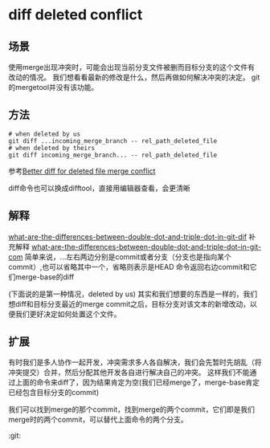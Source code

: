 # diff deleted conflict

## 场景

使用merge出现冲突时，可能会出现当前分支文件被删而目标分支的这个文件有改动的情况。
我们想看看最新的修改是什么，然后再做如何解决冲突的决定。
git的mergetool并没有该功能。

## 方法

```
# when deleted by us
git diff ...incoming_merge_branch -- rel_path_deleted_file
# when deleted by theirs
git diff incoming_merge_branch... -- rel_path_deleted_file
```

参考[Better diff for deleted file merge conflict](https://github.com/microsoft/vscode/issues/88973)

diff命令也可以换成difftool，直接用编辑器查看，会更清晰

## 解释

[what-are-the-differences-between-double-dot-and-triple-dot-in-git-dif](https://stackoverflow.com/questions/7251477/what-are-the-differences-between-double-dot-and-triple-dot-in-git-dif)
补充解释
[what-are-the-differences-between-double-dot-and-triple-dot-in-git-com](https://stackoverflow.com/questions/462974/what-are-the-differences-between-double-dot-and-triple-dot-in-git-com)
简单来说，...左右两边分别是commit或者分支（分支也是指向某个commit）,也可以省略其中一个，省略则表示是HEAD
命令返回右边commit和它们merge-base的diff

(下面说的是第一种情况，deleted by us)
其实和我们想要的东西是一样的，我们想diff和目标分支最近的merge commit之后，目标分支对该文本的新增改动，以便我们更好决定如何处置这个文件。

## 扩展

有时我们是多人协作一起开发，冲突需求多人各自解决，我们会先暂时先胡乱（将冲突提交）合并，然后分配其他开发各自进行解决自己的冲突。
这样我们不能通过上面的命令来diff了，因为结果肯定为空(我们已经merge了，merge-base肯定已经包含目标分支的commit)

我们可以找到merge的那个commit，找到merge的两个commit，它们即是我们merge时的两个commit，可以替代上面命令的两个分支。

:git:

